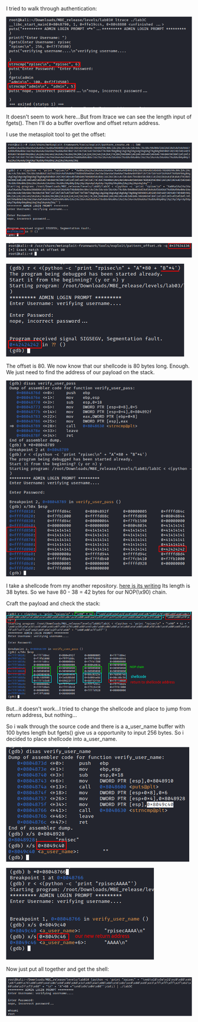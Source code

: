 I tried to walk through authentication:

![try](screenshots/try.png)

It doesn't seem to work here...But from ltrace we can see the length input of fgets(). Then I'll do a buffer overflow and offset return address.

I use the metasploit tool to get the offset:

![pattern_create](screenshots/pattern_create.png)

![put the pattern](screenshots/put_the_pattern.png)

![get_the_offset](screenshots/offset.png)

![check_the_offset](screenshots/check_the_offset.png)

The offset is 80. We now know that our shellcode is 80 bytes long. Enough. We just need to find the address of our payload on the stack.

![find_the_address](screenshots/find_the_address.png)

I take a shellcode from my another repository. [here is its writing](https://github.com/whatsyourask/CTFlearn-writeups/blob/main/binary/Shell%20time!/shellcode/writing.md)
Its length is 38 bytes. So we have 80 - 38 = 42 bytes for our NOP(\x90) chain.

Craft the payload and check the stack:

![stack](screenshots/stack.png)

But...it doesn't work...I tried to change the shellcode and place to jump from return address, but nothing...

So i walk through the source code and there is a a_user_name buffer with 100 bytes length but fgets() give us a opportunity to input 256 bytes. So i decided to place shellcode into a_user_name.

![username_address](screenshots/username_address.png)

![return_address](screenshots/return_address.png)

Now just put all together and get the shell:

![shell](screenshots/shell.png)
